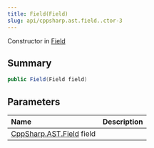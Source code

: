 ```yaml
---
title: Field(Field)
slug: api/cppsharp.ast.field..ctor-3
---
```

Constructor in [Field](/api/cppsharp/ast/field)

## Summary



```csharp
public Field(Field field)
```

## Parameters

|Name|Description|
|:---|:---|
|[CppSharp.AST.Field](/api/cppsharp/ast/field) field||

